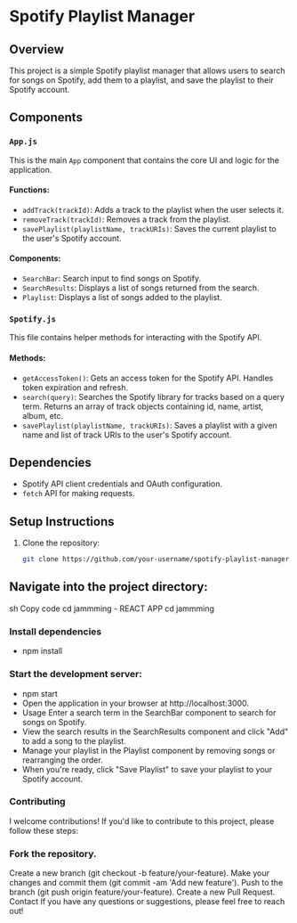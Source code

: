# Spotify Playlist Manager

## Overview

This project is a simple Spotify playlist manager that allows users to search for songs on Spotify, add them to a playlist, and save the playlist to their Spotify account.

## Components

### `App.js`

This is the main `App` component that contains the core UI and logic for the application.

#### Functions:

- `addTrack(trackId)`: Adds a track to the playlist when the user selects it.
- `removeTrack(trackId)`: Removes a track from the playlist.
- `savePlaylist(playlistName, trackURIs)`: Saves the current playlist to the user's Spotify account.

#### Components:

- `SearchBar`: Search input to find songs on Spotify.
- `SearchResults`: Displays a list of songs returned from the search.
- `Playlist`: Displays a list of songs added to the playlist.

### `Spotify.js`

This file contains helper methods for interacting with the Spotify API.

#### Methods:

- `getAccessToken()`: Gets an access token for the Spotify API. Handles token expiration and refresh.
- `search(query)`: Searches the Spotify library for tracks based on a query term. Returns an array of track objects containing id, name, artist, album, etc.
- `savePlaylist(playlistName, trackURIs)`: Saves a playlist with a given name and list of track URIs to the user's Spotify account.

## Dependencies

- Spotify API client credentials and OAuth configuration.
- `fetch` API for making requests.

## Setup Instructions

1. Clone the repository:
   ```sh
   git clone https://github.com/your-username/spotify-playlist-manager.git
## Navigate into the project directory:
sh
Copy code
cd jammming - REACT APP
cd jammming
### Install dependencies
- npm install

### Start the development server:

- npm start
- Open the application in your browser at http://localhost:3000.
- Usage Enter a search term in the SearchBar component to search for songs on Spotify.
- View the search results in the SearchResults component and click "Add" to add a song to the playlist.
- Manage your playlist in the Playlist component by removing songs or rearranging the order.
- When you're ready, click "Save Playlist" to save your playlist to your Spotify account.
 
### Contributing
I welcome contributions! If you'd like to contribute to this project, please follow these steps:

### Fork the repository.
Create a new branch (git checkout -b feature/your-feature).
Make your changes and commit them (git commit -am 'Add new feature').
Push to the branch (git push origin feature/your-feature).
Create a new Pull Request.
Contact
If you have any questions or suggestions, please feel free to reach out!
